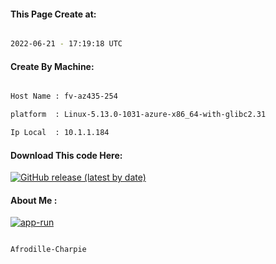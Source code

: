 
   
#### This Page Create at:

```bash

2022-06-21 - 17:19:18 UTC

```

#### Create By Machine:

```bash

Host Name : fv-az435-254

platform  : Linux-5.13.0-1031-azure-x86_64-with-glibc2.31

Ip Local  : 10.1.1.184

```
#### Download This code Here:

[![GitHub release (latest by date)](https://img.shields.io/github/v/release/Afrodille-Charpie/App-Run-1?style=for-the-badge&label=Download)](https://github.com/Afrodille-Charpie/App-Run-1/releases) 

</p> 

#### About Me :

[![app-run](https://github.com/Afrodille-Charpie/App-Run-1/actions/workflows/app-run.yml/badge.svg)](https://github.com/Afrodille-Charpie/App-Run-1/actions/workflows/app-run.yml)

```bash

Afrodille-Charpie

```

